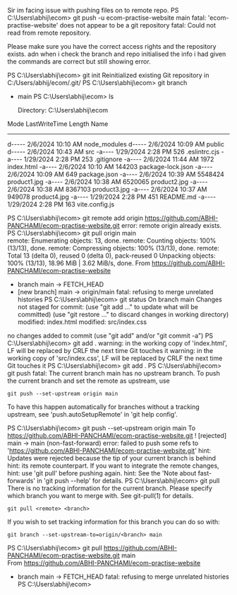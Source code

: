 Sir im facing issue with pushing files on to remote repo.
PS C:\Users\abhij\ecom> git push -u ecom-practise-website main
fatal: 'ecom-practise-website' does not appear to be a git repository
fatal: Could not read from remote repository.

Please make sure you have the correct access rights
and the repository exists.
 adn when i check the branch and repo initialised the info i had given the commands are correct but still showing error.

 PS C:\Users\abhij\ecom> git init
Reinitialized existing Git repository in C:/Users/abhij/ecom/.git/
PS C:\Users\abhij\ecom> git branch
* main
PS C:\Users\abhij\ecom> ls 


    Directory: C:\Users\abhij\ecom


Mode                 LastWriteTime         Length Name
----                 -------------         ------ ----
d-----          2/6/2024  10:10 AM                node_modules
d-----          2/6/2024  10:09 AM                public
d-----          2/6/2024  10:43 AM                src
-a----         1/29/2024   2:28 PM            526 .eslintrc.cjs
-a----         1/29/2024   2:28 PM            253 .gitignore
-a----          2/6/2024  11:44 AM           1972 index.html
-a----          2/6/2024  10:10 AM         144203 package-lock.json
-a----          2/6/2024  10:09 AM            649 package.json
-a----          2/6/2024  10:39 AM        5548424 product1.jpg
-a----          2/6/2024  10:38 AM        6520065 product2.jpg
-a----          2/6/2024  10:38 AM        8367103 product3.jpg
-a----          2/6/2024  10:37 AM         949078 product4.jpg
-a----         1/29/2024   2:28 PM            451 README.md
-a----         1/29/2024   2:28 PM            163 vite.config.js


PS C:\Users\abhij\ecom> git remote add origin https://github.com/ABHI-PANCHAMI/ecom-practise-website.git
error: remote origin already exists.
PS C:\Users\abhij\ecom> git pull origin main  
remote: Enumerating objects: 13, done.
remote: Counting objects: 100% (13/13), done.
remote: Compressing objects: 100% (13/13), done.
remote: Total 13 (delta 0), reused 0 (delta 0), pack-reused 0
Unpacking objects: 100% (13/13), 18.96 MiB | 3.62 MiB/s, done.
From https://github.com/ABHI-PANCHAMI/ecom-practise-website
 * branch            main       -> FETCH_HEAD
 * [new branch]      main       -> origin/main
fatal: refusing to merge unrelated histories
PS C:\Users\abhij\ecom> git status
On branch main
Changes not staged for commit:
  (use "git add <file>..." to update what will be committed)
  (use "git restore <file>..." to discard changes in working directory)
        modified:   index.html
        modified:   src/index.css

no changes added to commit (use "git add" and/or "git commit -a")
PS C:\Users\abhij\ecom> git add .
warning: in the working copy of 'index.html', LF will be replaced by CRLF the next time Git touches it
warning: in the working copy of 'src/index.css', LF will be replaced by CRLF the next time Git touches it
PS C:\Users\abhij\ecom> git add .
PS C:\Users\abhij\ecom> git push
fatal: The current branch main has no upstream branch.
To push the current branch and set the remote as upstream, use

    git push --set-upstream origin main

To have this happen automatically for branches without a tracking
upstream, see 'push.autoSetupRemote' in 'git help config'.

PS C:\Users\abhij\ecom>  git push --set-upstream origin main
To https://github.com/ABHI-PANCHAMI/ecom-practise-website.git
 ! [rejected]        main -> main (non-fast-forward)
error: failed to push some refs to 'https://github.com/ABHI-PANCHAMI/ecom-practise-website.git'
hint: Updates were rejected because the tip of your current branch is behind
hint: its remote counterpart. If you want to integrate the remote changes,
hint: use 'git pull' before pushing again.
hint: See the 'Note about fast-forwards' in 'git push --help' for details.
PS C:\Users\abhij\ecom> git pull
There is no tracking information for the current branch.
Please specify which branch you want to merge with.
See git-pull(1) for details.

    git pull <remote> <branch>

If you wish to set tracking information for this branch you can do so with:

    git branch --set-upstream-to=origin/<branch> main

PS C:\Users\abhij\ecom> git pull https://github.com/ABHI-PANCHAMI/ecom-practise-website.git main        
From https://github.com/ABHI-PANCHAMI/ecom-practise-website
 * branch            main       -> FETCH_HEAD
fatal: refusing to merge unrelated histories
PS C:\Users\abhij\ecom>





